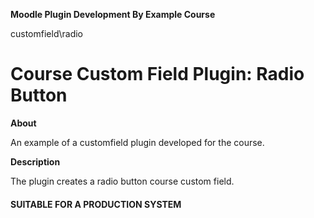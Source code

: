 __Moodle Plugin Development By Example Course__

customfield\radio

# Course Custom Field Plugin: Radio Button #

__About__

An example of a customfield plugin developed for the course.

__Description__

The plugin creates a radio button course custom field.

#### SUITABLE FOR A PRODUCTION SYSTEM ####

